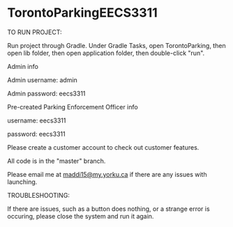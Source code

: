 # TorontoParkingEECS3311

TO RUN PROJECT:

Run project through Gradle. Under Gradle Tasks, open TorontoParking, then open lib folder, then open application folder, then double-click "run".


Admin info

Admin username: admin

Admin password: eecs3311




Pre-created Parking Enforcement Officer info

username: eecs3311

password: eecs3311



Please create a customer account to check out customer features.



All code is in the "master" branch. 

Please email me at maddi15@my.yorku.ca if there are any issues with launching.


TROUBLESHOOTING:

If there are issues, such as a button does nothing, or a strange error is occuring, please close the system and run it again. 



